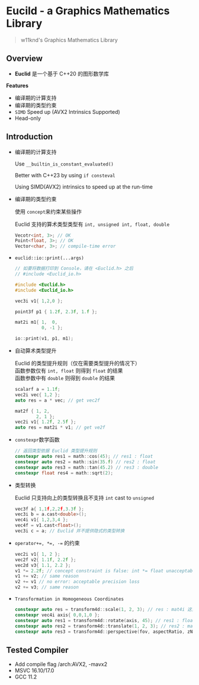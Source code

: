 # Eucild - a Graphics Mathematics Library
> w11knd's Graphics Mathematics Library

## Overview
- **Euclid** 是一个基于 C++20 的图形数学库

**Features**
- 编译期的计算支持
- 编译期的类型约束
- ```SIMD``` Speed up (AVX2 Intrinsics Supported)
- Head-only

## Introduction
- 编译期的计算支持
  
  Use ```__builtin_is_constant_evaluated()```
  
  Better with C++23 by using ```if consteval```
  
  Using SIMD(AVX2) intrinsics to speed up at the run-time

- 编译期的类型约束
  
   使用 ```concept```来约束某些操作
    
    Euclid 支持的算术类型类型有 ```int, unsigned int, float, double```
  ```c++
  Vecotr<int, 3>; // OK
  Point<float, 3>; // OK
  Vector<char, 3>; // compile-time error
  ```
- ```euclid::io::print(...args)```
  ```c++
  // 如要将数据打印到 Console，请在 <Euclid.h> 之后 
  // #include <Euclid_io.h>

  #include <Euclid.h>
  #include <Euclid_io.h>

  vec3i v1{ 1,2,0 };

  point3f p1 { 1.2f, 2.3f, 1.f };

  mat2i m1{ 1,  0,
            0, -1 };

  io::print(v1, p1, m1);

  ```


- 自动算术类型提升
    
    Euclid 的类型提升规则（仅在需要类型提升的情况下）\
    函数参数仅有 ```int, float``` 则得到 ```float``` 的结果 \
    函数参数中有 ```double``` 则得到 ```double``` 的结果

  ```c++
  scalarf a = 1.1f;
  vec2i vec{ 1,2 };
  auto res = a * vec; // get vec2f

  mat2f { 1, 2,
          2, 1 };
  vec2i v1{ 1.2f, 2.5f };
  auto res = mat2i * v1; // get ve2f
  ```

- ```constexpr```数学函数
  ```c++
  // 返回类型依据 Euclid 类型提升规则
  constexpr auto res1 = math::cos(45); // res1 : float
  constexpr auto res2 = math::sin(35.f) // res2 : float
  constexpr auto res3 = math::tan(45.2) // res3 : double
  constexpr float res4 = math::sqrt(2);
  ```

- 类型转换

    Euclid 只支持向上的类型转换且不支持 ```int``` cast to ```unsigned```
  ```c++
  vec3f a{ 1,1f,2,2f,3.3f };
  vec3i b = a.cast<double>();
  vec4i v1{ 1,2,3,4 };
  vec4f = v1.cast<float>();
  vec3i c = a; // Euclid 并不提供隐式的类型转换
  ```

- ```operator+=, *=, -=``` 的约束
  ```c++
  vec2i v1{ 1, 2 };
  vec2f v2{ 1.1f, 2.2f };
  vec2d v3{ 1.1, 2.2 };
  v1 *= 2.2f; // concept constraint is false: int *= float unacceptable precision loss
  v1 += v2; // same reason
  v2 += v1 // no error: acceptable precision loss
  v2 += v3; // same reason
  ```

- ```Transformation in Homogeneous Coordinates```
  ```c++
  constexpr auto res = transform4d::scale(1, 2, 3); // res : mat4i 这里没有必要提升类型
  constexpr vec4i axis{ 0,0,1,0 };
  constexpr auto res1 = transform4d::rotate(axis, 45); // res1 : float
  constexpr auto res2 = transform4d::translate(1, 2, 3); // res2 : mat4i same reason with res
  constexpr auto res3 = transform4d::perspective(fov, aspectRatio, zNear, zFar); // 返回类型依据 Euclid 类型提升原则
  ```
## Tested Compiler
- Add compile flag /arch:AVX2, -mavx2
- MSVC 16.10/17.0
- GCC 11.2
